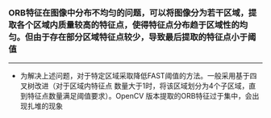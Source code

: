 ### ORB特征在图像中分布不均匀的问题，可以将图像分为若干区域，提取各个区域内质量较高的特征点，使得特征点分布趋于区域性的均匀。但由于存在部分区域特征点较少，导致最后提取的特征点小于阈值
***
* 为解决上述问题，对于特定区域采取降低FAST阈值的方法。一般采用基于四叉树改进（对于区域内特征点
数量大于1时，将该区域划分为4个子区域，直到特征点数量满足阈值要求）。OpenCV
版本提取的ORB特征过于集中，会出现扎堆的现象